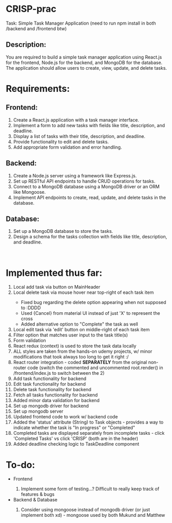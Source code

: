 # CRISP-prac
Task: Simple Task Manager Application (need to run npm install in both /backend and /frontend btw)

## Description:
You are required to build a simple task manager application using React.js for the frontend, Node.js for the backend, and MongoDB for the database. The application should allow users to create, view, update, and delete tasks.

# Requirements:
## Frontend:
<ol>
  <li>Create a React.js application with a task manager interface.</li>
  <li>Implement a form to add new tasks with fields like title, description, and deadline.</li>
  <li>Display a list of tasks with their title, description, and deadline.</li>
  <li>Provide functionality to edit and delete tasks.</li>
  <li>Add appropriate form validation and error handling.</li>
</ol>

## Backend:
<ol>
  <li>Create a Node.js server using a framework like Express.js.</li>
  <li>Set up RESTful API endpoints to handle CRUD operations for tasks.</li>
  <li>Connect to a MongoDB database using a MongoDB driver or an ORM like Mongoose.</li>
  <li>Implement API endpoints to create, read, update, and delete tasks in the database.</li>
</ol>

## Database:
<ol>
  <li>Set up a MongoDB database to store the tasks.</li>
  <li>Design a schema for the tasks collection with fields like title, description, and deadline.</li>
</ol>
<br>

# Implemented thus far:
<ol>
  <li>Local add task via button on MainHeader</li>
  <li>Local delete task via mouse hover near top-right of each task item</li>
  <ul>
    <li>Fixed bug regarding the delete option appearing when not supposed to :DDDD</li>
    <li>Used {Cancel} from material UI instead of just 'X' to represent the cross</li>
    <li>Added alternative option to "Complete" the task as well</li>
  </ul>
  <li>Local edit task via 'edit' button on middle-right of each task item</li>
  <li>Filter option that matches user input to the task title(s)</li>
  <li>Form validation</li>
  <li>React redux (context) is used to store the task data locally</li>
  <li>ALL styles are taken from the hands-on udemy projects, w/ minor modifications that took always too long to get it right :/</li>
  <li>React router integration - coded <strong>SEPARATELY</strong> from the original non-router code (switch the commented and uncommented root.render() in /frontend/index.js to switch between the 2)</li>
  

  <li>Add task functionality for backend</li>
  <li>Edit task functionality for backend</li>
  <li>Delete task functionality for backend</li>
  <li>Fetch all tasks functionality for backend</li>
  <li>Added minor data validation for backend</li>

  <li>Set up mongodb driver for backend</li>
  <li>Set up mongodb server</li>

  <li>Updated frontend code to work w/ backend code</li>

  <li>Added the 'status' attribute (String) to Task objects - provides a way to indicate whether the task is "In progress" or "Completed"</li>
  <li>Completed tasks are displayed separately from incomplete tasks - click 'Completed Tasks' vs click 'CRISP' (both are in the header)</li>
  <li>Added deadline checking logic to TaskDeadline component</li>
</ol>

# To-do:
<ul>
  <li>Frontend</li>
  <ol>
    <li>Implement some form of testing...? Difficult to really keep track of features & bugs</li>
  </ol>
  <li>Backend & Database</li>
  <ol>
    <li>Consider using mongoose instead of mongodb driver (or just implement both xd) - mongoose used by both Mukund and Matthew</li>
  </ol>
</ul>
